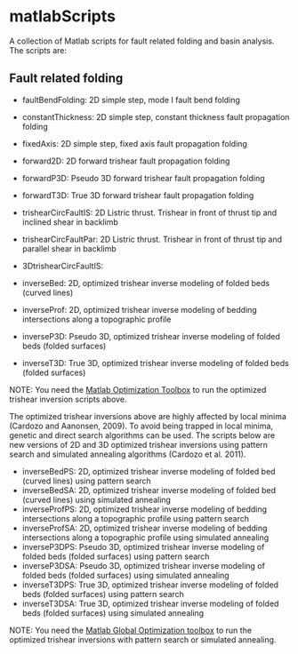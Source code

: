 # matlabScripts
A collection of Matlab scripts for fault related folding and basin analysis. The scripts are:

## Fault related folding

- faultBendFolding: 2D simple step, mode I fault bend folding
- constantThickness: 2D simple step, constant thickness fault propagation folding
- fixedAxis: 2D simple step, fixed axis fault propagation folding
- forward2D: 2D forward trishear fault propagation folding
- forwardP3D: Pseudo 3D forward trishear fault propagation folding
- forwardT3D: True 3D forward trishear fault propagation folding
- trishearCircFaultIS: 2D Listric thrust. Trishear in front of thrust tip and inclined shear in backlimb
- trishearCircFaultPar: 2D Listric thrust. Trishear in front of thrust tip and parallel shear in backlimb
- 3DtrishearCircFaultIS: 

- inverseBed: 2D, optimized trishear inverse modeling of folded beds (curved lines)
- inverseProf: 2D, optimized trishear inverse modeling of bedding intersections along a topographic profile
- inverseP3D: Pseudo 3D, optimized trishear inverse modeling of folded beds (folded surfaces)
- inverseT3D: True 3D, optimized trishear inverse modeling of folded beds (folded surfaces)

NOTE: You need the [Matlab Optimization Toolbox](http://www.mathworks.com/products/optimization/) to run the optimized trishear inversion scripts above.

The optimized trishear inversions above are highly affected by local minima (Cardozo and Aanonsen, 2009). To avoid being trapped in local minima, genetic and direct search algorithms can be used. The scripts below are new versions of 2D and 3D optimized trishear inversions using pattern search and simulated annealing algorithms (Cardozo et al. 2011).

- inverseBedPS: 2D, optimized trishear inverse modeling of folded bed (curved lines) using pattern search
- inverseBedSA: 2D, optimized trishear inverse modeling of folded bed (curved lines) using simulated annealing
- inverseProfPS: 2D, optimized trishear inverse modeling of bedding intersections along a topographic profile using pattern search
- inverseProfSA: 2D, optimized trishear inverse modeling of bedding intersections along a topographic profile using simulated annealing
- inverseP3DPS: Pseudo 3D, optimized trishear inverse modeling of folded beds (folded surfaces) using pattern search
- inverseP3DSA: Pseudo 3D, optimized trishear inverse modeling of folded beds (folded surfaces) using simulated annealing
- inverseT3DPS: True 3D, optimized trishear inverse modeling of folded beds (folded surfaces) using pattern search
- inverseT3DSA: True 3D, optimized trishear inverse modeling of folded beds (folded surfaces) using simulated annealing

NOTE: You need the [Matlab Global Optimization toolbox](https://se.mathworks.com/products/global-optimization.html) to run the optimized trishear inversions with pattern search or simulated annealing.

